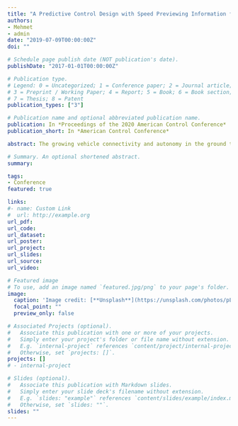 ```yaml
---
title: "A Predictive Control Design with Speed Previewing Information for Vehicle Fuel Efficiency Improvement"
authors:
- Mehmet
- admin
date: "2019-07-09T00:00:00Z"
doi: ""

# Schedule page publish date (NOT publication's date).
publishDate: "2017-01-01T00:00:00Z"

# Publication type.
# Legend: 0 = Uncategorized; 1 = Conference paper; 2 = Journal article;
# 3 = Preprint / Working Paper; 4 = Report; 5 = Book; 6 = Book section;
# 7 = Thesis; 8 = Patent
publication_types: ["3"]

# Publication name and optional abbreviated publication name.
publication: In *Proceedings of the 2020 American Control Conference*
publication_short: In *American Control Conference*

abstract: The growing vehicle connectivity and autonomy in the ground transportation system are not only able to improve traffic safety but also fuel efficiency. This paper proposes a receding-horizon optimization-based nonlinear model predictive control (NMPC) algorithm to achieve fuel-saving speed planning for connected vehicles. The NMPC method solves for the fuel-optimal speed profile of connected vehicles considering a short speed preview of the preceding vehicle. By utilizing such previewing information through vehicle connectivity, the fuel consumption of the connected vehicles is reduced by avoiding unnecessary braking and acceleration, particularly in transient operating conditions. In order to analyze the effectiveness of NMPC design, dynamic programming (DP) method is adopted as a benchmark algorithm where the full speed preview of the preceding vehicle is known. The performances of NMPC and DP designs in driving behavior and fuel economy are quantitatively explored and compared under several standard driving cycles. Results show a promising improvement of the performance by adopting the proposed design and reveal the potential fuel benefits brought by vehicle connectivity and autonomy.

# Summary. An optional shortened abstract.
summary:

tags:
- Conference
featured: true

links:
#- name: Custom Link
#  url: http://example.org
url_pdf:
url_code:
url_dataset:
url_poster:
url_project:
url_slides:
url_source:
url_video:

# Featured image
# To use, add an image named `featured.jpg/png` to your page's folder.
image:
  caption: 'Image credit: [**Unsplash**](https://unsplash.com/photos/pLCdAaMFLTE)'
  focal_point: ""
  preview_only: false

# Associated Projects (optional).
#   Associate this publication with one or more of your projects.
#   Simply enter your project's folder or file name without extension.
#   E.g. `internal-project` references `content/project/internal-project/index.md`.
#   Otherwise, set `projects: []`.
projects: []
# - internal-project

# Slides (optional).
#   Associate this publication with Markdown slides.
#   Simply enter your slide deck's filename without extension.
#   E.g. `slides: "example"` references `content/slides/example/index.md`.
#   Otherwise, set `slides: ""`.
slides: ""
---
```

